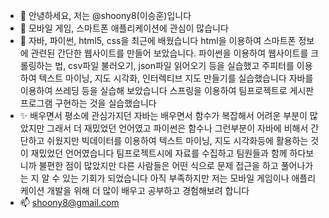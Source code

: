 - 👋 안녕하세요, 저는 @shoony8(이승훈)입니다
- 👀 모바일 게임, 스마트폰 애플리케이션에 관심이 많습니다
- 🌱 자바, 파이썬, html5, css을 최근에 배웠습니다
     html을 이용하여 스마트폰 정보에 관련된 간단한 웹사이트를 만들어 보았습니다.
     파이썬을 이용하여 웹사이트를 크롤링하는 법, csv파일 불러오기, json파일 읽어오기 등을 실습했고
     주피터를 이용하여 텍스트 마이닝, 지도 시각화, 인터렉티브 지도 만들기를 실습했습니다
     자바를 이용하여 쓰레딩 등을 실습해 보았습니다
     스프링을 이용하여 팀프로젝트로 게시판 프로그램 구현하는 것을 실습했습니다
- ✨ 배우면서 평소에 관심가지던 자바는 배우면서 함수가 복잡해서 어려운 부분이 많았지만 그래서 더 재밌었던 언어였고
     파이썬은 함수나 그런부분이 자바에 비해서 간단하고 쉬웠지만 빅데이터를 이용하여 텍스트 마이닝, 지도 시각화등에 활용하는 것이 재밌었던 언어였습니다
     팀프로젝트시에 자료를 수집하고 팀원들과 함께 하다보니까 불편한 점이 많았지만 다른 사람들은 어떤 식으로 문제 접근을 하고 풀어나가는 지 알 수 있는 기회가 되었습니다
     아직 부족하지만 저는 모바일 게임이나 애플리케이션 개발을 위해 더 많이 배우고 공부하고 경험해보려 합니다
- 📫 shoony8@gmail.com 

<!---
shoony8/shoony8 is a ✨ special ✨ repository because its `README.md` (this file) appears on your GitHub profile.
You can click the Preview link to take a look at your changes.
--->
